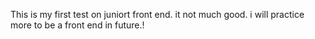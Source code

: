 This is my first test on juniort front end. it not much good. i will practice more to be a front end in future.!
